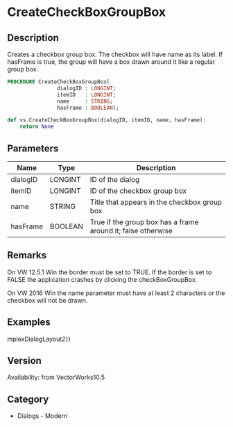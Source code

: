 # CreateCheckBoxGroupBox

## Description
Creates a checkbox group box.  The checkbox will have name as its label.  If hasFrame is true, the group will have a box drawn around it like a regular group box.

```pascal
PROCEDURE CreateCheckBoxGroupBox(
				dialogID : LONGINT;
				itemID   : LONGINT;
				name     : STRING;
				hasFrame : BOOLEAN);
```

```python
def vs.CreateCheckBoxGroupBox(dialogID, itemID, name, hasFrame):
    return None
```

## Parameters
|Name|Type|Description|
|---|---|---|
|dialogID|LONGINT|ID of the dialog|
|itemID|LONGINT|ID of the checkbox group box|
|name|STRING|Title that appears in the checkbox group box|
|hasFrame|BOOLEAN|True if the group box has a frame around it; false otherwise|

## Remarks
On VW 12.5.1 Win the border must be set to TRUE. If the border is set to FALSE the application crashes by clicking the checkBoxGroupBox.

On VW 2016 Win the name parameter must have at least 2 characters or the checkbox will not be drawn.

## Examples
mplexDialogLayout2}}

## Version
Availability: from VectorWorks10.5

## Category
* Dialogs - Modern

